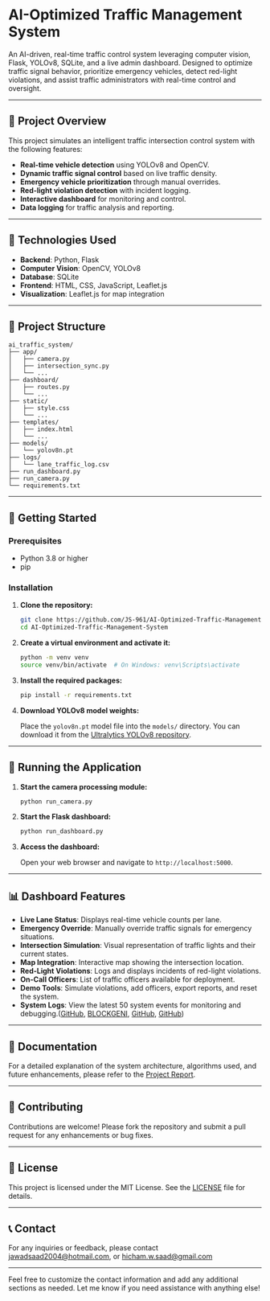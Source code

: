 # AI-Optimized Traffic Management System

An AI-driven, real-time traffic control system leveraging computer vision, Flask, YOLOv8, SQLite, and a live admin dashboard. Designed to optimize traffic signal behavior, prioritize emergency vehicles, detect red-light violations, and assist traffic administrators with real-time control and oversight.

---

## 🚦 Project Overview

This project simulates an intelligent traffic intersection control system with the following features:

* **Real-time vehicle detection** using YOLOv8 and OpenCV.
* **Dynamic traffic signal control** based on live traffic density.
* **Emergency vehicle prioritization** through manual overrides.
* **Red-light violation detection** with incident logging.
* **Interactive dashboard** for monitoring and control.
* **Data logging** for traffic analysis and reporting.

---

## 🧰 Technologies Used

* **Backend**: Python, Flask
* **Computer Vision**: OpenCV, YOLOv8
* **Database**: SQLite
* **Frontend**: HTML, CSS, JavaScript, Leaflet.js
* **Visualization**: Leaflet.js for map integration

---

## 📁 Project Structure

```
ai_traffic_system/
├── app/
│   ├── camera.py
│   ├── intersection_sync.py
│   └── ...
├── dashboard/
│   ├── routes.py
│   └── ...
├── static/
│   ├── style.css
│   └── ...
├── templates/
│   ├── index.html
│   └── ...
├── models/
│   └── yolov8n.pt
├── logs/
│   └── lane_traffic_log.csv
├── run_dashboard.py
├── run_camera.py
└── requirements.txt
```

---

## 🚀 Getting Started

### Prerequisites

* Python 3.8 or higher
* pip

### Installation

1. **Clone the repository:**

   ```bash
   git clone https://github.com/JS-961/AI-Optimized-Traffic-Management-System.git
   cd AI-Optimized-Traffic-Management-System
   ```



2. **Create a virtual environment and activate it:**

   ```bash
   python -m venv venv
   source venv/bin/activate  # On Windows: venv\Scripts\activate
   ```



3. **Install the required packages:**

   ```bash
   pip install -r requirements.txt
   ```



4. **Download YOLOv8 model weights:**

   Place the `yolov8n.pt` model file into the `models/` directory. You can download it from the [Ultralytics YOLOv8 repository](https://github.com/ultralytics/yolov8).

---

## 🧪 Running the Application

1. **Start the camera processing module:**

   ```bash
   python run_camera.py
   ```



2. **Start the Flask dashboard:**

   ```bash
   python run_dashboard.py
   ```



3. **Access the dashboard:**

   Open your web browser and navigate to `http://localhost:5000`.

---

## 📊 Dashboard Features

* **Live Lane Status**: Displays real-time vehicle counts per lane.
* **Emergency Override**: Manually override traffic signals for emergency situations.
* **Intersection Simulation**: Visual representation of traffic lights and their current states.
* **Map Integration**: Interactive map showing the intersection location.
* **Red-Light Violations**: Logs and displays incidents of red-light violations.
* **On-Call Officers**: List of traffic officers available for deployment.
* **Demo Tools**: Simulate violations, add officers, export reports, and reset the system.
* **System Logs**: View the latest 50 system events for monitoring and debugging.([GitHub][1], [BLOCKGENI][2], [GitHub][3], [GitHub][4])

---

## 📄 Documentation

For a detailed explanation of the system architecture, algorithms used, and future enhancements, please refer to the [Project Report](docs/Project_Report.pdf).

---

## 🤝 Contributing

Contributions are welcome! Please fork the repository and submit a pull request for any enhancements or bug fixes.

---

## 📜 License

This project is licensed under the MIT License. See the [LICENSE](LICENSE) file for details.

---

## 📞 Contact

For any inquiries or feedback, please contact jawadsaad2004@hotmail.com, or hicham.w.saad@gmail.com

---

Feel free to customize the contact information and add any additional sections as needed. Let me know if you need assistance with anything else!

[1]: https://github.com/aaronseq12/AITrafficManagementSystem?utm_source=chatgpt.com "AI-based Traffic Management System that utilizes IoT and ... - GitHub"
[2]: https://blockgeni.com/ai-and-ml-based-integrated-traffic-management-system/?utm_source=chatgpt.com "AI and ML-Based Integrated Traffic Management System - BLOCKGENI"
[3]: https://github.com/Prit2341/Traffic-Management-Using-AI?utm_source=chatgpt.com "Prit2341/Traffic-Management-Using-AI - GitHub"
[4]: https://github.com/chahalbaljinder/RoadRanger-AI-Traffic-Optimization-System?utm_source=chatgpt.com "chahalbaljinder/RoadRanger-AI-Traffic-Optimization-System - GitHub"
